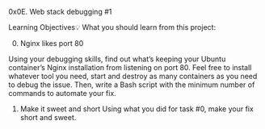 0x0E. Web stack debugging #1



Learning Objectives💡
What you should learn from this project:

0. Nginx likes port 80

Using your debugging skills, find out what’s keeping your Ubuntu container’s Nginx installation from listening on port 80. Feel free to install whatever tool you need, start and destroy as many containers as you need to debug the issue. Then, write a Bash script with the minimum number of commands to automate your fix.

1. Make it sweet and short
Using what you did for task #0, make your fix short and sweet.
